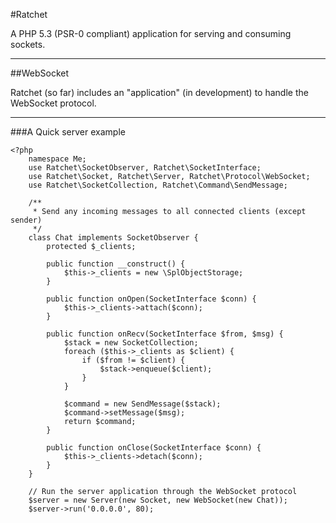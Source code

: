 #Ratchet

A PHP 5.3 (PSR-0 compliant) application for serving and consuming sockets.

---

##WebSocket

Ratchet (so far) includes an "application" (in development) to handle the WebSocket protocol.

---

###A Quick server example

    <?php
        namespace Me;
        use Ratchet\SocketObserver, Ratchet\SocketInterface;
        use Ratchet\Socket, Ratchet\Server, Ratchet\Protocol\WebSocket;
        use Ratchet\SocketCollection, Ratchet\Command\SendMessage;

        /**
         * Send any incoming messages to all connected clients (except sender)
         */
        class Chat implements SocketObserver {
            protected $_clients;

            public function __construct() {
                $this->_clients = new \SplObjectStorage;
            }

            public function onOpen(SocketInterface $conn) {
                $this->_clients->attach($conn);
            }

            public function onRecv(SocketInterface $from, $msg) {
                $stack = new SocketCollection;
                foreach ($this->_clients as $client) {
                    if ($from != $client) {
                        $stack->enqueue($client);
                    }
                }

                $command = new SendMessage($stack);
                $command->setMessage($msg);
                return $command;
            }

            public function onClose(SocketInterface $conn) {
                $this->_clients->detach($conn);
            }
        }

        // Run the server application through the WebSocket protocol
        $server = new Server(new Socket, new WebSocket(new Chat));
        $server->run('0.0.0.0', 80);